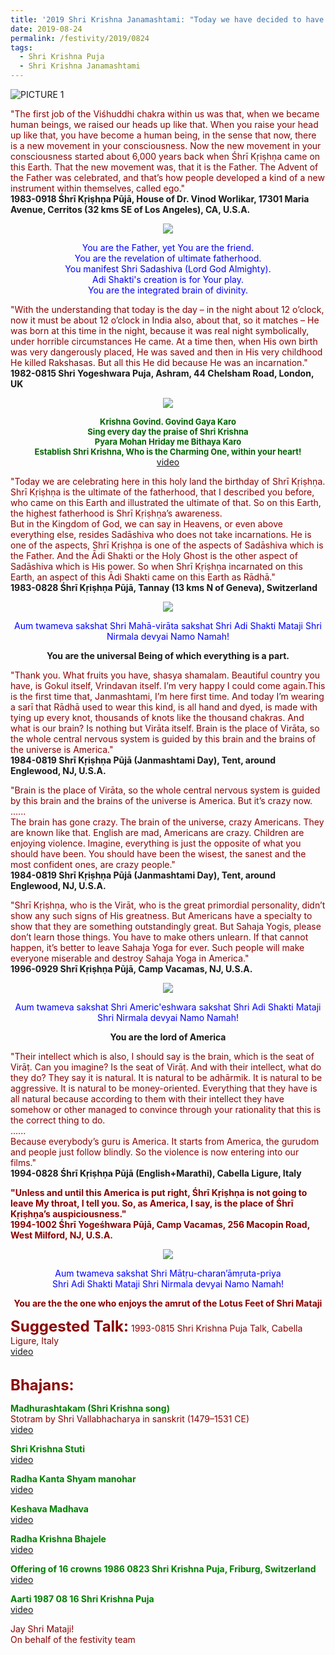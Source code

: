 ```yaml
---
title: '2019 Shri Krishna Janamashtami: "Today we have decided to have Krishna Puja because America is the Krishna bhoomi"'
date: 2019-08-24
permalink: /festivity/2019/0824
tags:
  - Shri Krishna Puja
  - Shri Krishna Janamashtami
---
```


![PICTURE 1](/images/image1.png)

<p>
<font color="DarkRed">"The first job of the Viśhuddhi chakra within us was that, when we became human beings, we raised our heads up like that. When you raise your head up like that, you have become a human being, in the sense that now, there is a new movement in your consciousness. Now the new movement in your consciousness started about 6,000 years back when Śhrī Kṛiṣhṇa came on this Earth. That the new movement was, that it is the Father. The Advent of the Father was celebrated, and that’s how people developed a kind of a new instrument within themselves, called ego."</font><br>
<b>1983-0918 Śhrī Kṛiṣhṇa Pūjā, House of Dr. Vinod Worlikar, 17301 Maria Avenue, Cerritos (32 kms SE of Los Angeles), CA, U.S.A.</b>
</p>

<div style="text-align: center"><img src="/images/image30.png" /></div>

<p style="color:Blue; text-align:center;">
You are the Father, yet You are the friend.<br>
You are the revelation of ultimate fatherhood.<br>
You manifest Shri Sadashiva (Lord God Almighty).<br>
Adi Shakti's creation is for Your play.<br>
You are the integrated brain of divinity.<br>
</p>

<p>
<font color="DarkRed">"With the understanding that today is the day – in the night about 12 o’clock, now it must be about 12 o’clock in India also, about that, so it matches – He was born at this time in the night, because it was real night symbolically, under horrible circumstances He came. At a time then, when His own birth was very dangerously placed, He was saved and then in His very childhood He killed Rakshasas. But all this He did because He was an incarnation."</font><br>
<b>1982-0815 Shri Yogeshwara Puja, Ashram, 44 Chelsham Road, London, UK</b>
</p>

<div style="text-align: center"><img src="/images/image31.png" /></div>

<p style="color:DarkGreen; text-align:center;">
<font size="-1"><b>Krishna Govind. Govind Gaya Karo<br>
Sing every day the praise of Shri Krishna<br>
Pyara Mohan Hriday me Bithaya Karo<br>
Establish Shri Krishna, Who is the Charming One, within your heart!</b></font><br>
<a href="https://www.youtube.com/watch?v=H_-4d_cwBjE"> video</a>
</p>

<p>
<font color="DarkRed">"Today we are celebrating here in this holy land the birthday of Shrī Kṛiṣhṇa.<br>
Shrī Kṛiṣhṇa is the ultimate of the fatherhood, that I described you before, who came on this Earth and illustrated the ultimate of that. So on this Earth, the highest fatherhood is Shrī Kṛiṣhṇa’s awareness.<br>
But in the Kingdom of God, we can say in Heavens, or even above everything else, resides Sadāshiva who does not take incarnations. He is one of the aspects, Shrī Kṛiṣhṇa is one of the aspects of Sadāshiva which is the Father. And the Ādi Shakti or the Holy Ghost is the other aspect of Sadāshiva which is His power. So when Shrī Kṛiṣhṇa incarnated on this Earth, an aspect of this Ādi Shakti came on this Earth as Rādhā."</font><br>
<b>1983-0828 Śhrī Kṛiṣhṇa Pūjā, Tannay (13 kms N of Geneva), Switzerland</b>
</p>

<div style="text-align: center"><img src="/images/image32.png" /></div>

<p style="color:Blue; text-align:center;">
Aum twameva sakshat Shri Mahā-virāta sakshat Shri Adi Shakti Mataji Shri Nirmala devyai Namo Namah!<br>
</p>

<p style="text-align:center;"><b>You are the universal Being of which everything is a part.</b><br>
</p>

<p>
<font color="DarkRed">"Thank you. What fruits you have, shasya shamalam. Beautiful country you have, is Gokul itself, Vrindavan itself. I’m very happy I could come again.This is the first time that, Janmashtami, I’m here first time. And today I’m wearing a sarī that Rādhā used to wear this kind, is all hand and dyed, is made with tying up every knot, thousands of knots like the thousand chakras. And what is our brain? Is nothing but Virāta itself. Brain is the place of Virāta, so the whole central nervous system is guided by this brain and the brains of the universe is America."</font><br>
<b>1984-0819 Shrī Kṛiṣhṇa Pūjā (Janmashtami Day), Tent, around Englewood, NJ, U.S.A.</b>
</p>

<p>
<font color="DarkRed">"Brain is the place of Virāta, so the whole central nervous system is guided by this brain and the brains of the universe is America.
But it’s crazy now.<br>
......<br>
The brain has gone crazy. The brain of the universe, crazy Americans. They are known like that. English are mad, Americans are crazy. Children are enjoying violence. Imagine, everything is just the opposite of what you should have been. You should have been the wisest, the sanest and the most confident ones, are crazy people."</font><br>
<b>1984-0819 Shrī Kṛiṣhṇa Pūjā (Janmashtami Day), Tent, around Englewood, NJ, U.S.A.</b>
</p>

<p>
<font color="DarkRed">"Shrī Kṛiṣhṇa, who is the Virāt, who is the great primordial personality, didn’t show any such signs of His greatness. But Americans have a specialty to show that they are something outstandingly great. But Sahaja Yogis, please don’t learn those things. You have to make others unlearn. If that cannot happen, it’s better to leave Sahaja Yoga for ever. Such people will make everyone miserable and destroy Sahaja Yoga in America."</font><br>
<b>1996-0929 Shrī Kṛiṣhṇa Pūjā, Camp Vacamas,  NJ, U.S.A.</b>
</p>

<div style="text-align: center"><img src="/images/image33.png" /></div>

<p style="color:Blue; text-align:center;">
Aum twameva sakshat Shri Americ'eshwara sakshat Shri Adi Shakti Mataji Shri Nirmala devyai Namo Namah!<br></p>
<p style="text-align:center;"><b>You are the lord of America</b><br>
</p>

<p>
<font color="DarkRed">"Their intellect which is also, I should say is the brain, which is the seat of Virāṭ. Can you imagine? Is the seat of Virāṭ. And with their intellect, what do they do? They say it is natural. It is natural to be adhārmik. It is natural to be aggressive. It is natural to be money-oriented. Everything that they have is all natural because according to them with their intellect they have somehow or other managed to convince through your rationality that this is the correct thing to do.<br>
......<br>
Because everybody’s guru is America. It starts from America, the gurudom and people just follow blindly. So the violence is now entering into our films."</font><br>
<b>1994-0828 Śhrī Kṛiṣhṇa Pūjā (English+Marathi), Cabella Ligure, Italy</b>
</p>

<p>
<font color="DarkRed"><b>"Unless and until this America is put right, Śhrī Kṛiṣhṇa is not going to leave My throat, I tell you. So, as America, I say, is the place of Śhrī Kṛiṣhṇa’s auspiciousness."</b><br>
<b>1994-1002 Śhrī Yogeśhwara Pūjā, Camp Vacamas, 256 Macopin Road, West Milford, NJ, U.S.A.</b>
</p>

<div style="text-align: center"><img src="/images/image34.png" /></div>

<p style="color:Blue; text-align:center;">
Aum twameva sakshat Shri Mātṛu-charan’āmṛuta-priya<br>
Shri Adi Shakti Mataji Shri Nirmala devyai Namo Namah!<br></p>
<p style="text-align:center;"><b>You are the the one who enjoys the amrut of the Lotus Feet of Shri Mataji</b><br>
</p>

<p>
<font size="+2"><b>Suggested Talk:</b></font> 1993-0815 Shri Krishna Puja Talk, Cabella Ligure, Italy<br><a href="https://www.youtube.com/watch?v=IP0HjBdb230"> video</a><br>
</p>

<br>
<font size="+2"><b>Bhajans:</b></font>

<p>
<font color="green"><b>Madhurashtakam (Shri Krishna song)</b></font><br>
Stotram by Shri Vallabhacharya in sanskrit (1479–1531 CE)<br>
<a href="https://www.youtube.com/watch?v=e986Ho3yag8&list=PLA223369282044EC4&index=5">video</a><br>
</p>

<p>
<font color="green"><b>Shri Krishna Stuti</b></font><br>
<a href="https://www.youtube.com/watch?v=MjRsfTSdTGk&list=PLA223369282044EC4&index=6&spfreload=5">video</a><br>
</p>

<p>
<font color="green"><b>Radha Kanta Shyam manohar</b></font><br>
<a href="https://www.youtube.com/watch?v=azF78I0pA1o&feature=youtu.be">video</a><br>
</p>

<p>
<font color="green"><b>Keshava Madhava</b></font><br>
<a href="https://www.youtube.com/watch?v=nJzN90-qk8Q">video</a><br>
</p>

<p>
<font color="green"><b>Radha Krishna Bhajele</b></font><br>
<a href="https://www.youtube.com/watch?v=P8g8UR1ZaU8&feature=youtu.be">video</a><br>
</p>

<p>
<font color="green"><b>Offering of 16 crowns 1986 0823 Shri Krishna Puja, Friburg, Switzerland</b></font><br>
<a href="https://www.youtube.com/watch?v=FHvZ3lhwjSk">video</a><br>
</p>

<p>
<font color="green"><b>Aarti 1987 08 16 Shri Krishna Puja</b></font><br>
<a href="https://www.youtube.com/watch?v=DEzt1vmETlk">video</a><br>
</p>

Jay Shri Mataji!<br>
On behalf of the festivity team